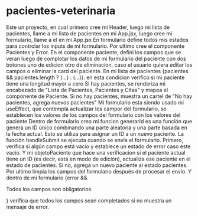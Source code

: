 # pacientes-veterinaria

Este un proyecto, en cual primero cree mi Header, luego mi lista de pacientes, llame a mi lista de pacientes en mi App.jsx, luego cree mi formulario, llame a el en mi App.jsx
En formulario define todos mis estados para controlar los inputs de mi formulario.
Por ultimo cree el componente Pacientes y Error.
En el componente paciente, defini los campos que se veran luego de complotar los datos de mi formulario del paciente con dos botones uno de edicion otro de eliminacion, caso el usuario
quiera editar los campos o eliminar la card del paciente.
En mi lista de pacientes  {pacientes && pacientes.length ? (...) : (...)}. en esta condicion verifico si mi paciente tiene una longitud mayor a cero
Si hay pacientes, se renderiza mi encabezado de "Lista de Pacientes, Pacientes y Citas" y mapea el componente de Paciente. Si no hay pacientes, muestra un cartel de "No hay pacientes, agrega nuevos pacientes"
Mi formulario esta siendo usado mi useEffect, que contempla actualizar los campor del formulario, se establecen los valores de los campos del formulario con los valores del paciente
Dentro de formulario creo mi funcion generarId es una función que genera un ID único combinando una parte aleatoria y una parte basada en la fecha actual. Esto se utiliza para asignar un ID a un nuevo paciente.
La función handleSubmit se ejecuta cuando se envía el formulario. Primero, verifica si algún campo está vacío y establece un estado de error caso este vacio.
Y mi objetoPaciente que hace una verificacion si el paciente actual tiene un ID (es decir, está en modo de edición), actualiza ese paciente en el estado de pacientes. Si no, agrega un nuevo paciente al estado pacientes.
Por ultimo limpia los campos del formulario después de procesar el envío.
Y dentro de mi formulario  {error && <Error><p>Todos los campos son obligatorios</p></Error>}  verifica que todos los campos sean completados si no muestra un mensaje de error.

     
